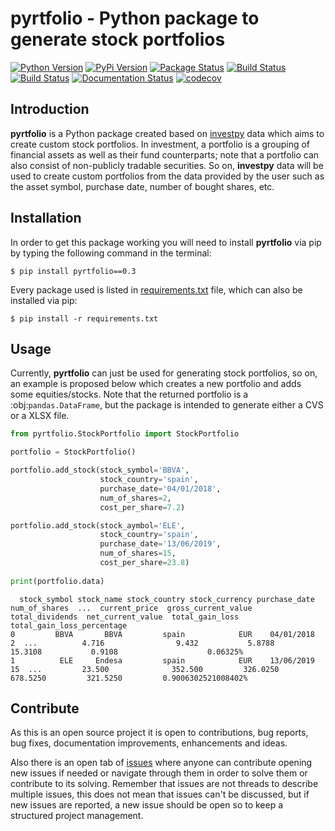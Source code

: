 # pyrtfolio - Python package to generate stock portfolios

[![Python Version](https://img.shields.io/pypi/pyversions/pyrtfolio.svg)](https://pypi.org/project/pyrtfolio/)
[![PyPi Version](https://img.shields.io/pypi/v/pyrtfolio.svg)](https://pypi.org/project/pyrtfolio/)
[![Package Status](https://img.shields.io/pypi/status/pyrtfolio.svg)](https://pypi.org/project/pyrtfolio/)
[![Build Status](https://dev.azure.com/alvarobartt/alvarobartt/_apis/build/status/alvarobartt.pyrtfolio?branchName=master)](https://dev.azure.com/alvarobartt/alvarobartt/_build?definitionId=1&_a=summary)
[![Build Status](https://img.shields.io/travis/alvarobartt/pyrtfolio/master.svg?label=Travis%20CI&logo=travis&logoColor=white)](https://travis-ci.org/alvarobartt/pyrtfolio)
[![Documentation Status](https://readthedocs.org/projects/pyrtfolio/badge/?version=latest)](https://pyrtfolio.readthedocs.io/)
[![codecov](https://codecov.io/gh/alvarobartt/pyrtfolio/branch/master/graph/badge.svg)](https://codecov.io/gh/alvarobartt/pyrtfolio)

## Introduction

**pyrtfolio** is a Python package created based on [investpy](https://github.com/alvarobartt/investpy) data which
aims to create custom stock portfolios. In investment, a portfolio is a grouping of financial assets as well as their
fund counterparts; note that a portfolio can also consist of non-publicly tradable securities. So on, **investpy** data 
will be used to create custom portfolios from the data provided by the user such as the asset symbol, purchase date, 
number of bought shares, etc.

## Installation

In order to get this package working you will need to install **pyrtfolio** via pip by typing the following 
command in the terminal:

``$ pip install pyrtfolio==0.3``

Every package used is listed in [requirements.txt](https://github.com/alvarobartt/pyrtfolio/blob/master/requirements.txt) 
file, which can also be installed via pip:

``$ pip install -r requirements.txt``

## Usage

Currently, **pyrtfolio** can just be used for generating stock portfolios, so on, an example is proposed below
which creates a new portfolio and adds some equities/stocks. Note that the returned portfolio is a :obj:`pandas.DataFrame`,
but the package is intended to generate either a CVS or a XLSX file.

```python
from pyrtfolio.StockPortfolio import StockPortfolio

portfolio = StockPortfolio()

portfolio.add_stock(stock_symbol='BBVA',
                    stock_country='spain',
                    purchase_date='04/01/2018',
                    num_of_shares=2,
                    cost_per_share=7.2)

portfolio.add_stock(stock_aymbol='ELE',
                    stock_country='spain',
                    purchase_date='13/06/2019',
                    num_of_shares=15,
                    cost_per_share=23.8)
                    
print(portfolio.data)
```
```{r, engine='python', count_lines}
  stock_symbol stock_name stock_country stock_currency purchase_date  num_of_shares  ...  current_price  gross_current_value  total_dividends  net_current_value  total_gain_loss  total_gain_loss_percentage
0         BBVA       BBVA         spain            EUR    04/01/2018              2  ...          4.716                9.432           5.8788            15.3108           0.9108                    0.06325%
1          ELE     Endesa         spain            EUR    13/06/2019             15  ...         23.500              352.500         326.0250           678.5250         321.5250         0.9006302521008402%
```

## Contribute

As this is an open source project it is open to contributions, bug reports, bug fixes, documentation improvements, 
enhancements and ideas.

Also there is an open tab of [issues](https://github.com/alvarobartt/pyrtfolio/issues) where anyone can 
contribute opening new issues if needed or navigate through them in order to solve them or contribute to its solving. 
Remember that issues are not threads to describe multiple issues, this does not mean that issues can't be discussed, 
but if new issues are reported, a new issue should be open so to keep a structured project management.

